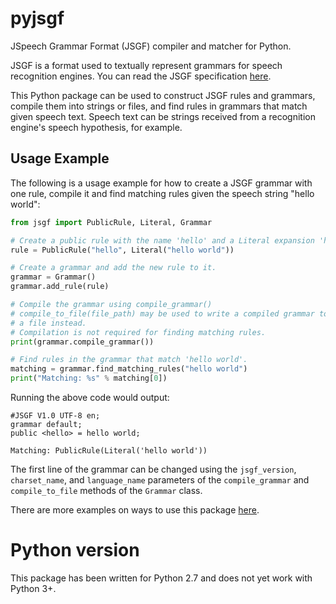 # pyjsgf
JSpeech Grammar Format (JSGF) compiler and matcher for Python.

JSGF is a format used to textually represent grammars for speech recognition engines. You can read the JSGF specification [here](https://www.w3.org/TR/jsgf/).

This Python package can be used to construct JSGF rules and grammars, compile them into strings or files, and find rules in grammars that match given speech text. Speech text can be strings received from a recognition engine's speech hypothesis, for example.

## Usage Example
The following is a usage example for how to create a JSGF grammar with one rule, compile it and find matching rules given the speech string "hello world":
``` Python
from jsgf import PublicRule, Literal, Grammar

# Create a public rule with the name 'hello' and a Literal expansion 'hello world'.
rule = PublicRule("hello", Literal("hello world"))

# Create a grammar and add the new rule to it.
grammar = Grammar()
grammar.add_rule(rule)

# Compile the grammar using compile_grammar()
# compile_to_file(file_path) may be used to write a compiled grammar to
# a file instead.
# Compilation is not required for finding matching rules.
print(grammar.compile_grammar())

# Find rules in the grammar that match 'hello world'.
matching = grammar.find_matching_rules("hello world")
print("Matching: %s" % matching[0])


```

Running the above code would output:
```
#JSGF V1.0 UTF-8 en;
grammar default;
public <hello> = hello world;

Matching: PublicRule(Literal('hello world'))

```

The first line of the grammar can be changed using the `jsgf_version`, `charset_name`, and `language_name` parameters of the `compile_grammar` and `compile_to_file` methods of the `Grammar` class.

There are more examples on ways to use this package [here](examples/).


# Python version
This package has been written for Python 2.7 and does not yet work with Python 3+.

